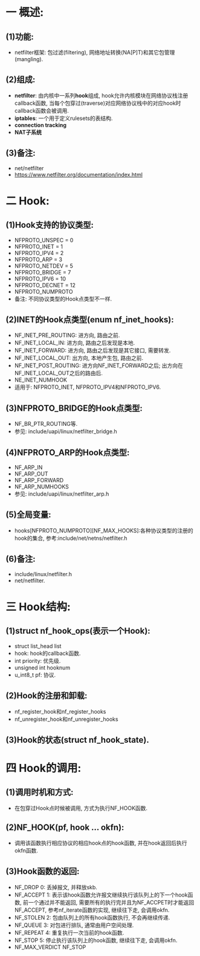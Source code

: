 # 一 概述:
## (1)功能:
- netfilter框架: 包过滤(filtering), 网络地址转换(NA[P]T)和其它包管理(mangling).

## (2)组成:
- **netfilter**: 由内核中一系列**hook**组成, hook允许内核模块在网络协议栈注册callback函数, 当每个包穿过(traverse)对应网络协议栈中的对应hook时callback函数会被调用.
- **iptables**: 一个用于定义rulesets的表结构.
- **connection tracking**
- **NAT子系统**

## (3)备注:
- net/netfilter
- https://www.netfilter.org/documentation/index.html

# 二 Hook:
## (1)Hook支持的协议类型:
- NFPROTO_UNSPEC =  0
- NFPROTO_INET   =  1
- NFPROTO_IPV4   =  2
- NFPROTO_ARP    =  3
- NFPROTO_NETDEV =  5
- NFPROTO_BRIDGE =  7
- NFPROTO_IPV6   = 10
- NFPROTO_DECNET = 12
- NFPROTO_NUMPROTO
- 备注: 不同协议类型的Hook点类型不一样.

## (2)INET的Hook点类型(enum nf_inet_hooks):
- NF_INET_PRE_ROUTING: 进方向, 路由之前.
- NF_INET_LOCAL_IN: 进方向, 路由之后发现是本地.
- NF_INET_FORWARD: 进方向, 路由之后发现是其它接口, 需要转发.
- NF_INET_LOCAL_OUT: 出方向, 本地产生包, 路由之前.
- NF_INET_POST_ROUTING: 进方向NF_INET_FORWARD之后; 出方向在NF_INET_LOCAL_OUT之后的路由后.
- NE_INET_NUMHOOK
- 适用于: NFPROTO_INET, NFPROTO_IPV4和NFPROTO_IPV6.

## (3)NFPROTO_BRIDGE的Hook点类型:
- NF_BR_PTR_ROUTING等.
- 参见: include/uapi/linux/netfilter_bridge.h

## (4)NFPROTO_ARP的Hook点类型:
- NF_ARP_IN
- NF_ARP_OUT
- NF_ARP_FORWARD
- NF_ARP_NUMHOOKS
- 参见: include/uapi/linux/netfilter_arp.h

## (5)全局变量:
- hooks[NFPROTO_NUMPROTO][NF_MAX_HOOKS]:各种协议类型的注册的hook的集合, 参考:include/net/netns/netfilter.h

## (6)备注:
- include/linux/netfilter.h
- net/netfilter.

# 三 Hook结构:
## (1)struct nf_hook_ops(表示一个Hook):
- struct list_head list
- hook: hook的callback函数.
- int priority: 优先级.
- unsigned int hooknum
- u_int8_t pf: 协议.

## (2)Hook的注册和卸载:
- nf_register_hook和nf_register_hooks
- nf_unregister_hook和nf_unregister_hooks

## (3)Hook的状态(struct nf_hook_state).

# 四 Hook的调用:
## (1)调用时机和方式:
- 在包穿过Hook点时候被调用, 方式为执行NF_HOOK函数.

## (2)NF_HOOK(pf, hook ... okfn):
- 调用该函数执行相应协议的相应hook点的hook函数, 并在hook返回后执行okfn函数.

## (3)Hook函数的返回:
- NF_DROP 0: 丢掉报文, 并释放skb.
- NF_ACCEPT 1: 表示该hook函数允许报文继续执行该队列上的下一个hook函数, 前一个通过并不能返回, 需要所有的执行完并且为NF_ACCPET时才能返回NF_ACCEPT, 参考nf_iterate函数的实现, 继续往下走, 会调用okfn.
- NF_STOLEN 2: 包由队列上的所有hook函数执行, 不会再继续传递.
- NF_QUEUE 3: 对包进行排队, 通常由用户空间处理.
- NF_REPEAT 4: 重复执行一次当前的hook函数.
- NF_STOP 5: 停止执行该队列上的hook函数, 继续往下走, 会调用okfn.
- NF_MAX_VERDICT NF_STOP
